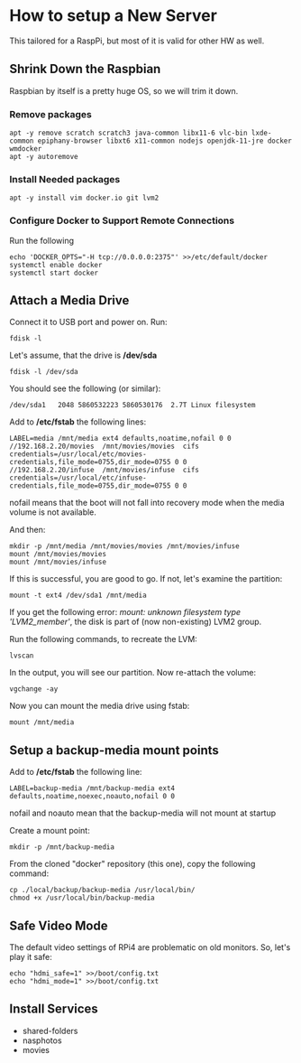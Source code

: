 # How to setup a New Server

This tailored for a RaspPi, but most of it is valid for other HW as well.

## Shrink Down the Raspbian

Raspbian by itself is a pretty huge OS, so we will trim it down.

### Remove packages

```
apt -y remove scratch scratch3 java-common libx11-6 vlc-bin lxde-common epiphany-browser libxt6 x11-common nodejs openjdk-11-jre docker wmdocker
apt -y autoremove
```
### Install Needed packages

```
apt -y install vim docker.io git lvm2
```

### Configure Docker to Support Remote Connections

Run the following
```
echo 'DOCKER_OPTS="-H tcp://0.0.0.0:2375"' >>/etc/default/docker
systemctl enable docker
systemctl start docker
```

## Attach a Media Drive

Connect it to USB port and power on. Run:
```
fdisk -l
```
Let's assume, that the drive is **/dev/sda**
```
fdisk -l /dev/sda
```
You should see the following (or similar):
```
/dev/sda1   2048 5860532223 5860530176  2.7T Linux filesystem
```
Add to **/etc/fstab** the following lines:
```
LABEL=media /mnt/media ext4 defaults,noatime,nofail 0 0
//192.168.2.20/movies  /mnt/movies/movies  cifs  credentials=/usr/local/etc/movies-credentials,file_mode=0755,dir_mode=0755 0 0
//192.168.2.20/infuse  /mnt/movies/infuse  cifs  credentials=/usr/local/etc/infuse-credentials,file_mode=0755,dir_mode=0755 0 0
```
nofail means that the boot will not fall into recovery mode when the media volume is not available.


And then:
```
mkdir -p /mnt/media /mnt/movies/movies /mnt/movies/infuse
mount /mnt/movies/movies
mount /mnt/movies/infuse
```
If this is successful, you are good to go. If not, let's examine the partition:
```
mount -t ext4 /dev/sda1 /mnt/media
```
If you get the following error: *mount: unknown filesystem type 'LVM2_member'*, the disk is part of (now non-existing) LVM2 group.

Run the following commands, to recreate the LVM:
```
lvscan
```
In the output, you will see our partition. Now re-attach the volume:
```
vgchange -ay
```
Now you can mount the media drive using fstab:
```
mount /mnt/media
```

## Setup a backup-media mount points

Add to **/etc/fstab** the following line:
```
LABEL=backup-media /mnt/backup-media ext4 defaults,noatime,noexec,noauto,nofail 0 0
```
nofail and noauto mean that the backup-media will not mount at startup

Create a mount point:
```
mkdir -p /mnt/backup-media
```

From the cloned "docker" repository (this one), copy the following command:

```
cp ./local/backup/backup-media /usr/local/bin/
chmod +x /usr/local/bin/backup-media
```

## Safe Video Mode

The default video settings of RPi4 are problematic on old monitors. So, let's play it safe:

```
echo "hdmi_safe=1" >>/boot/config.txt
echo "hdmi_mode=1" >>/boot/config.txt
```

## Install Services

* shared-folders
* nasphotos
* movies

